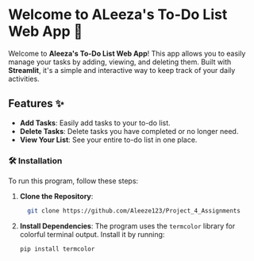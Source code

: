 # Welcome to ALeeza's To-Do List Web App 📝

Welcome to **Aleeza's To-Do List Web App**! This app allows you to easily manage your tasks by adding, viewing, and deleting them. Built with **Streamlit**, it's a simple and interactive way to keep track of your daily activities.

## Features ✨

- **Add Tasks**: Easily add tasks to your to-do list.
- **Delete Tasks**: Delete tasks you have completed or no longer need.
- **View Your List**: See your entire to-do list in one place.

### 🛠️ Installation

To run this program, follow these steps:

1. **Clone the Repository**:
    ```bash
      git clone https://github.com/Aleeze123/Project_4_Assignments
    ```

2. **Install Dependencies**:
    The program uses the `termcolor` library for colorful terminal output. Install it by running:
    ```bash
    pip install termcolor
    ```
